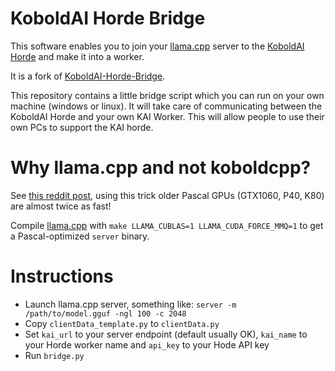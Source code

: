# KoboldAI Horde Bridge

This software enables you to join your [llama.cpp](https://github.com/ggerganov/llama.cpp) server to the [KoboldAI Horde](https://github.com/db0/AI-Horde) and make it into a worker.

It is a fork of [KoboldAI-Horde-Bridge](https://raw.githubusercontent.com/db0/KoboldAI-Horde-Bridge).

This repository contains a little bridge script which you can run on your own machine (windows or linux). It will take care of communicating between the KoboldAI Horde and your own KAI Worker. This will allow people to use their own PCs to support the KAI horde.

# Why llama.cpp and not koboldcpp?

See [this reddit post](https://www.reddit.com/r/LocalLLaMA/comments/18helbs/how_to_run_mixtral_8x7b_gguf_on_tesla_p40_without/), using this trick older Pascal GPUs (GTX1060, P40, K80) are almost twice as fast!

Compile [llama.cpp](https://github.com/ggerganov/llama.cpp) with `make LLAMA_CUBLAS=1 LLAMA_CUDA_FORCE_MMQ=1` to get a Pascal-optimized `server` binary.

# Instructions

- Launch llama.cpp server, something like: `server -m /path/to/model.gguf -ngl 100 -c 2048`
- Copy `clientData_template.py` to `clientData.py`
- Set `kai_url` to your server endpoint (default usually OK), `kai_name` to your Horde worker name and `api_key` to your Hode API key
- Run `bridge.py`
